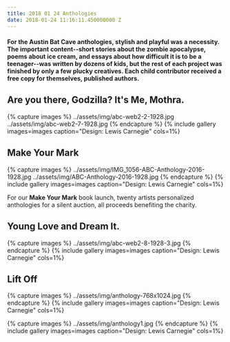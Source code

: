 ```yaml
---
title: 2018 01 24 Anthologies
date: 2018-01-24 11:16:11.450000000 Z
---
```


#### For the Austin Bat Cave anthologies, stylish and playful was a necessity. The important content--short stories about the zombie apocalypse, poems about ice cream, and essays about how difficult it is to be a teenager--was written by dozens of kids, but the rest of each project was finished by only a few plucky creatives. Each child contributor received a free copy for themselves, published authors.


## Are you there, Godzilla? It's Me, Mothra. 
{% capture images %}
	../assets/img/abc-web2-2-1928.jpg
  ../assets/img/abc-web2-7-1928.jpg
{% endcapture %}
{% include gallery images=images caption="Design: Lewis Carnegie" cols=1%}

## Make Your Mark
{% capture images %}
	../assets/img/IMG_1056-ABC-Anthology-2016-1928.jpg
  ../assets/img/ABC-Anthology-2016-1928.jpg
{% endcapture %}
{% include gallery images=images caption="Design: Lewis Carnegie" cols=1%}

For our **Make Your Mark** book launch, twenty artists personalized anthologies for a silent auction, all proceeds benefiting the charity.


## Young Love and Dream It. 
{% capture images %}
	../assets/img/abc-web2-8-1928-3.jpg
{% endcapture %}
{% include gallery images=images caption="Design: Lewis Carnegie" cols=1%}

## Lift Off
{% capture images %}
	../assets/img/anthology-768x1024.jpg
{% endcapture %}
{% include gallery images=images caption="Design: Lewis Carnegie" cols=1%}

{% capture images %}
	../assets/img/anthology1.jpg
{% endcapture %}
{% include gallery images=images caption="Design: Lewis Carnegie" cols=1%}

